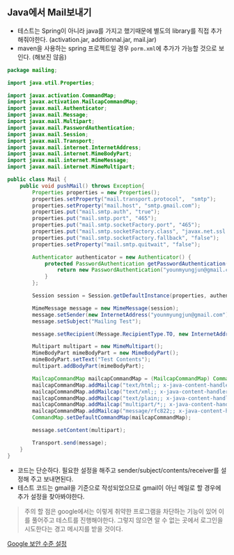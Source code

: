 ## Java에서 Mail보내기

 - 테스트는 Spring이 아니라 java를 가지고 했기때문에 별도의 library를 직접 추가해줘야한다.
   (activation.jar, addtionnal.jar, mail.jar)
 - maven을 사용하는 spring 프로젝트일 경우 `porm.xml`에 추가가 가능할 것으로 보인다. (해보진 않음)

```java
package mailing;

import java.util.Properties;

import javax.activation.CommandMap;
import javax.activation.MailcapCommandMap;
import javax.mail.Authenticator;
import javax.mail.Message;
import javax.mail.Multipart;
import javax.mail.PasswordAuthentication;
import javax.mail.Session;
import javax.mail.Transport;
import javax.mail.internet.InternetAddress;
import javax.mail.internet.MimeBodyPart;
import javax.mail.internet.MimeMessage;
import javax.mail.internet.MimeMultipart;

public class Mail {
	public void pushMail() throws Exception{
		Properties properties = new Properties();
		properties.setProperty("mail.transport.protocol",  "smtp");
		properties.setProperty("mail.host", "smtp.gmail.com");
		properties.put("mail.smtp.auth", "true");
        properties.put("mail.smtp.port", "465");
        properties.put("mail.smtp.socketFactory.port", "465");
        properties.put("mail.smtp.socketFactory.class", "javax.net.ssl.SSLSocketFactory");
        properties.put("mail.smtp.socketFactory.fallback", "false");
        properties.setProperty("mail.smtp.quitwait", "false");

        Authenticator authenticator = new Authenticator() {
        	protected PasswordAuthentication getPasswordAuthentication() {
        		return new PasswordAuthentication("younmyungjun@gmail.com", "PASSWORD");
        	}
		};

		Session session = Session.getDefaultInstance(properties, authenticator);

		MimeMessage message = new MimeMessage(session);
		message.setSender(new InternetAddress("younmyungjun@gmail.com"));
		message.setSubject("Mailing Test");

		message.setRecipient(Message.RecipientType.TO, new InternetAddress("yun0244@naver.com"));

		Multipart multipart = new MimeMultipart();
		MimeBodyPart mimeBodyPart = new MimeBodyPart();
		mimeBodyPart.setText("Test Contents");
		multipart.addBodyPart(mimeBodyPart);

		MailcapCommandMap mailcapCommandMap = (MailcapCommandMap) CommandMap.getDefaultCommandMap();
		mailcapCommandMap.addMailcap("text/html;; x-java-content-handler=com.sun.mail.handlers.text_html");
		mailcapCommandMap.addMailcap("text/xml;; x-java-content-handler=com.sun.mail.handlers.text_xml");
		mailcapCommandMap.addMailcap("text/plain;; x-java-content-handler=com.sun.mail.handlers.text_plain");
		mailcapCommandMap.addMailcap("multipart/*;; x-java-content-handler=com.sun.mail.handlers.multipart_mixed");
		mailcapCommandMap.addMailcap("message/rfc822;; x-java-content-handler=com.sun.mail.handlers.message_rfc822");
		CommandMap.setDefaultCommandMap(mailcapCommandMap);

		message.setContent(multipart);

		Transport.send(message);
	}
}
```

 - 코드는 단순하다. 필요한 설정을 해주고 sender/subject/contents/receiver를 설정해 주고 보내면된다.
 - 테스트 코드는 gmail을 기준으로 작성되었으므로 gmail이 아닌 메일로 할 경우에 추가 설정을 찾아봐야한다.


 > 주의 할 점은 google에서는 이렇게 취약한 프로그램을 차단하는 기능이 있어 이를 풀어주고 테스트를 진행해야한다.
 > 그렇지 않으면 알 수 없는 곳에서 로그인을 시도한다는 경고 메시지를 받을 것이다.

[Google 보안 수준 설정](https://www.google.com/settings/security/lesssecureapps)
